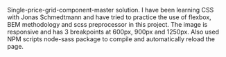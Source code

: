 Single-price-grid-component-master solution.
 I have been learning CSS with Jonas Schmedtmann and have tried to practice the use of flexbox, BEM methodology and scss preprocessor in this project. The image is responsive and has 3 breakpoints at 600px, 900px and 1250px. Also used NPM scripts node-sass package to compile and automatically reload the page.
